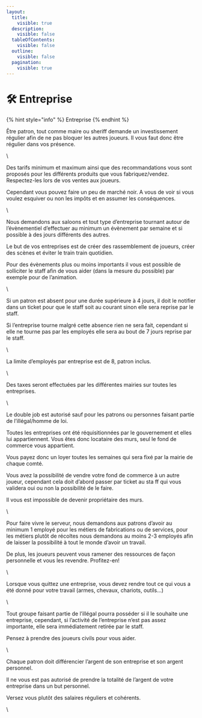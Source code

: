 ```yaml
---
layout:
  title:
    visible: true
  description:
    visible: false
  tableOfContents:
    visible: false
  outline:
    visible: false
  pagination:
    visible: true
---
```


# 🛠 Entreprise

{% hint style="info" %}
Entreprise
{% endhint %}

Être patron, tout comme maire ou sheriff demande un investissement régulier afin de ne pas bloquer les autres joueurs. Il vous faut donc être régulier dans vos présence.

\


Des tarifs minimum et maximum ainsi que des recommandations vous sont proposés pour les différents produits que vous fabriquez/vendez. Respectez-les lors de vos ventes aux joueurs.

Cependant vous pouvez faire un peu de marché noir. A vous de voir si vous voulez esquiver ou non les impôts et en assumer les conséquences.

\


Nous demandons aux saloons et tout type d’entreprise tournant autour de l’évènementiel d’effectuer au minimum un évènement par semaine et si possible à des jours différents des autres.

Le but de vos entreprises est de créer des rassemblement de joueurs, créer des scènes et éviter le train train quotidien.

Pour des évènements plus ou moins importants il vous est possible de solliciter le staff afin de vous aider (dans la mesure du possible) par exemple pour de l’animation.

\


Si un patron est absent pour une durée supérieure à 4 jours, il doit le notifier dans un ticket pour que le staff soit au courant sinon elle sera reprise par le staff.

Si l’entreprise tourne malgré cette absence rien ne sera fait, cependant si elle ne tourne pas par les employés elle sera au bout de 7 jours reprise par le staff.

\


La limite d’employés par entreprise est de 8, patron inclus.

\


Des taxes seront effectuées par les différentes mairies sur toutes les entreprises.

\


Le double job est autorisé sauf pour les patrons ou personnes faisant partie de l’illégal/homme de loi.

Toutes les entreprises ont été réquisitionnées par le gouvernement et elles lui appartiennent. Vous êtes donc locataire des murs, seul le fond de commerce vous appartient.

Vous payez donc un loyer toutes les semaines qui sera fixé par la mairie de chaque comté.

Vous avez la possibilité de vendre votre fond de commerce à un autre joueur, cependant cela doit d’abord passer par ticket au sta ff qui vous validera oui ou non la possibilité de le faire.

Il vous est impossible de devenir propriétaire des murs.

\


Pour faire vivre le serveur, nous demandons aux patrons d’avoir au minimum 1 employé pour les métiers de fabrications ou de services, pour les métiers plutôt de récoltes nous demandons au moins 2-3 employés afin de laisser la possibilité à tout le monde d’avoir un travail.

De plus, les joueurs peuvent vous ramener des ressources de façon personnelle et vous les revendre. Profitez-en!

\


Lorsque vous quittez une entreprise, vous devez rendre tout ce qui vous a été donné pour votre travail (armes, chevaux, chariots, outils…)

\


Tout groupe faisant partie de l’illégal pourra posséder si il le souhaite une entreprise, cependant, si l’activité de l’entreprise n’est pas assez importante, elle sera immédiatement retirée par le staff.

Pensez à prendre des joueurs civils pour vous aider.

\


Chaque patron doit différencier l’argent de son entreprise et son argent personnel.

Il ne vous est pas autorisé de prendre la totalité de l’argent de votre entreprise dans un but personnel.&#x20;

Versez vous plutôt des salaires réguliers et cohérents.

\
